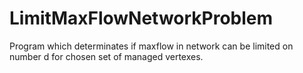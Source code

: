 # LimitMaxFlowNetworkProblem
Program which determinates if maxflow in network can be limited on number d for chosen set of managed vertexes.
